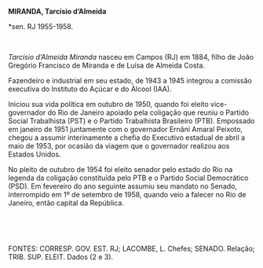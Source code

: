 **MIRANDA, Tarcísio d’Almeida**

\*sen. RJ 1955-1958.

 

*Tarcísio d’Almeida Miranda* nasceu em Campos (RJ) em 1884, filho de
João Gregório Francisco de Miranda e de Luísa de Almeida Costa.

Fazendeiro e industrial em seu estado, de 1943 a 1945 integrou a
comissão executiva do Instituto do Açúcar e do Álcool (IAA).

Iniciou sua vida política em outubro de 1950, quando foi eleito
vice-governador do Rio de Janeiro apoiado pela coligação que reuniu o
Partido Social Trabalhista (PST) e o Partido Trabalhista Brasileiro
(PTB). Empossado em janeiro de 1951 juntamente com o governador Ernâni
Amaral Peixoto, chegou a assumir interinamente a chefia do Executivo
estadual de abril a maio de 1953, por ocasião da viagem que o governador
realizou aos Estados Unidos.

No pleito de outubro de 1954 foi eleito senador pelo estado do Rio na
legenda da coligação constituída pelo PTB e o Partido Social Democrático
(PSD). Em fevereiro do ano seguinte assumiu seu mandato no Senado,
interrompido em 1º de setembro de 1958, quando veio a falecer no Rio de
Janeiro, então capital da República.

 

 

FONTES: CORRESP. GOV. EST. RJ; LACOMBE, L. Chefes; SENADO. Relação;
TRIB. SUP. ELEIT. Dados (2 e 3).

 
